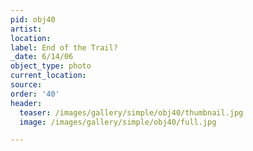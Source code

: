 ```yaml
---
pid: obj40
artist:
location:
label: End of the Trail?
_date: 6/14/06
object_type: photo
current_location:
source:
order: '40'
header:
  teaser: /images/gallery/simple/obj40/thumbnail.jpg
  image: /images/gallery/simple/obj40/full.jpg

---
```

